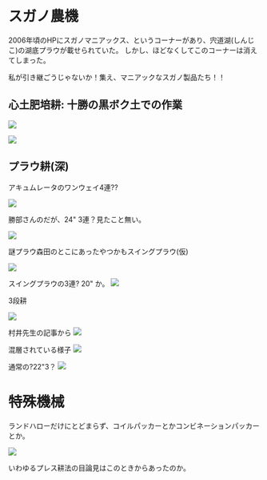 # スガノ農機
2006年頃のHPにスガノマニアックス、というコーナーがあり、宍道湖(しんじこ)の湖底プラウが載せられていた。
しかし、ほどなくしてこのコーナーは消えてしまった。

私が引き継ごうじゃないか！集え、マニアックなスガノ製品たち！！

## 心土肥培耕: 十勝の黒ボク土での作業

![](./img/sugano/cat_shindohibai.png)

![](./img/sugano/cat_shindohiba2.png)

## プラウ耕(深)

アキュムレータのワンウェイ4連??

![](./img/sugano/cat_acum4.png)

勝部さんのだが、24" 3連？見たこと無い。

![](./img/sugano/cat_katsube_243.png)

謎プラウ森田のとこにあったやつかもスイングプラウ(仮)

![](./img/sugano/swingPlow.png)

スイングプラウの3連? 20" か。
![](./img/sugano/P16-05-1024x703.jpg)

3段耕

![](./img/sugano/sandankou.png)

村井先生の記事から
![](./img/sugano/P14-08-1024x713.jpg)

混層されている様子
![](./img/sugano/P14-10-1024x693.jpg)

通常の?22"3？
![](./img/sugano/P14-01-1024x713.jpg)

# 特殊機械

ランドハローだけにとどまらず、コイルパッカーとかコンビネーションパッカーとか。

![](./img/sugano/landHarrow.png)

いわゆるプレス耕法の目論見はこのときからあったのか。

